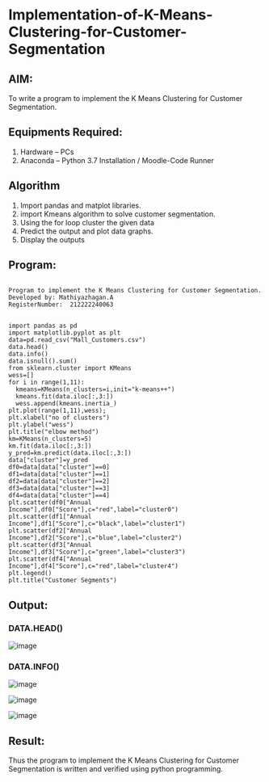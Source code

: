 # Implementation-of-K-Means-Clustering-for-Customer-Segmentation

## AIM:
To write a program to implement the K Means Clustering for Customer Segmentation.

## Equipments Required:
1. Hardware – PCs
2. Anaconda – Python 3.7 Installation / Moodle-Code Runner

## Algorithm
1. Import pandas and matplot libraries.
2. import Kmeans algorithm to solve customer segmentation.
3. Using the for loop cluster the given data
4. Predict the output and plot data graphs.
5. Display the outputs

## Program:
```

Program to implement the K Means Clustering for Customer Segmentation.
Developed by: Mathiyazhagan.A
RegisterNumber:  212222240063


import pandas as pd
import matplotlib.pyplot as plt
data=pd.read_csv("Mall_Customers.csv")
data.head()
data.info()
data.isnull().sum()
from sklearn.cluster import KMeans
wess=[]
for i in range(1,11):
  kmeans=KMeans(n_clusters=i,init="k-means++")
  kmeans.fit(data.iloc[:,3:])
  wess.append(kmeans.inertia_)
plt.plot(range(1,11),wess);
plt.xlabel("no of clusters")
plt.ylabel("wess")
plt.title("elbow method")
km=KMeans(n_clusters=5)
km.fit(data.iloc[:,3:])
y_pred=km.predict(data.iloc[:,3:])
data["cluster"]=y_pred
df0=data[data["cluster"]==0]
df1=data[data["cluster"]==1]
df2=data[data["cluster"]==2]
df3=data[data["cluster"]==3]
df4=data[data["cluster"]==4]
plt.scatter(df0["Annual Income"],df0["Score"],c="red",label="cluster0")
plt.scatter(df1["Annual Income"],df1["Score"],c="black",label="cluster1")
plt.scatter(df2["Annual Income"],df2["Score"],c="blue",label="cluster2")
plt.scatter(df3["Annual Income"],df3["Score"],c="green",label="cluster3")
plt.scatter(df4["Annual Income"],df4["Score"],c="red",label="cluster4")
plt.legend()
plt.title("Customer Segments")
```

## Output:
### DATA.HEAD()

![image](https://user-images.githubusercontent.com/94154683/172996931-802aaea1-a2f4-4aee-9c94-86d092c85541.png)

### DATA.INFO()

![image](https://user-images.githubusercontent.com/94154683/172996266-c938bc5f-3d84-423f-a511-eb1b4ec2a8ec.png)


![image](https://user-images.githubusercontent.com/94154683/172996301-7606d4bb-02a1-4a94-a376-67f5266c16bd.png)

![image](https://user-images.githubusercontent.com/94154683/172996315-b8213033-a0de-4c94-b5f7-76c903ce886b.png)



## Result:
Thus the program to implement the K Means Clustering for Customer Segmentation is written and verified using python programming.
